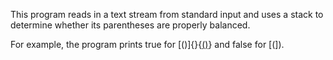 This program reads in a text stream from standard input and uses a stack to determine whether its parentheses are properly balanced.

For example, the program prints true for [()]{}{[()]()} and false for [(]).
